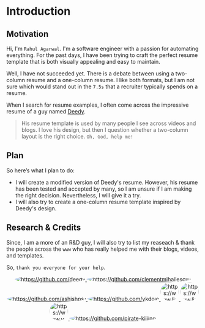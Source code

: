 # Introduction

## Motivation

Hi, I'm `Rahul Agarwal`. I'm a software engineer with a passion for automating everything. For the past days, I have been trying to craft the perfect resume template that is both visually appealing and easy to maintain.

Well, I have not succeeded yet. There is a debate between using a two-column resume and a one-column resume. I like both formats, but I am not sure which would stand out in the `7.5s` that a recruiter typically spends on a resume.

When I search for resume examples, I often come across the impressive resume of a guy named [Deedy](https://github.com/deedy/Deedy-Resume/tree/master).

> His resume template is used by many people I see across videos and blogs. I love his design, but then I question whether a two-column layout is the right choice. `Oh, God, help me!`

## Plan

So here’s what I plan to do:

- I will create a modified version of Deedy's resume. However, his resume has been tested and accepted by many, so I am unsure if I am making the right decision. Nevertheless, I will give it a try.
- I will also try to create a one-column resume template inspired by Deedy's design.

## Research & Credits

Since, I am a more of an R&D guy, I will also try to list my reaseach & thank the people across the `www` who has really helped me with their blogs, videos, and templates.

So, `thank you everyone for your help`.

<p align="center">
    <a href="https://github.com/deedy">
        <img alt="https://github.com/deedy" src="https://avatars.githubusercontent.com/u/1846373?s=48&v=4" style="border-radius:50%" />
    </a>
    <a href="https://github.com/clementmihailescu1">
        <img alt="https://github.com/clementmihailescu1" src="https://avatars.githubusercontent.com/u/20826081?s=48&v=4" style="border-radius:50%" />
    </a>
    <a href="https://github.com/ashishps1">
        <img alt="https://github.com/ashishps1" src="https://avatars.githubusercontent.com/u/8646889?s=48&v=4" style="border-radius:50%" />
    </a>
    <a href="https://github.com/ykdojo">
        <img alt="https://github.com/ykdojo" src="https://avatars.githubusercontent.com/u/1811651?s=48&v=4" style="border-radius:50%" />
    </a>
    <a href="https://www.linkedin.com/in/gabag26/">
        <img alt="https://www.linkedin.com/in/gabag26/" src="https://media.licdn.com/dms/image/v2/C5603AQGo7vmLHtq8Lw/profile-displayphoto-shrink_400_400/profile-displayphoto-shrink_400_400/0/1626677360609?e=1735776000&v=beta&t=2txepxkeU20c47fU-Crf6cw2ASWhUeB8YtzMn2lT1qw" width="48px" style="border-radius:50%" />
    </a>
    <a href="https://www.linkedin.com/in/sarrabounouh/">
        <img alt="https://www.linkedin.com/in/sarrabounouh/" src="https://media.licdn.com/dms/image/v2/D5603AQGtBulJpIRr9Q/profile-displayphoto-shrink_400_400/profile-displayphoto-shrink_400_400/0/1718220572967?e=1735776000&v=beta&t=X4sasjm5JYw6pC-v0AWQToQIzYx3z5h_a5sPTYNTFhQ" width="48px" style="border-radius:50%" />
    </a>
    <a href="https://www.youtube.com/channel/UCYQvAPEWa3ibT0_FcjqYa8g">
        <img alt="https://www.youtube.com/channel/UCYQvAPEWa3ibT0_FcjqYa8g" src="https://yt3.googleusercontent.com/jXW2a9A2I0JZ0EEHThJqLTn975rT_PDAQCGwZuOkdPxnmatc9c4xStKNOa6C4xYHrCZyO2U_aHs=s160-c-k-c0x00ffffff-no-rj" style="border-radius:50%" width="48px" />
    </a>
    <a href="https://github.com/pirate-kiiiing">
        <img alt="https://github.com/pirate-kiiiing" src="https://avatars.githubusercontent.com/u/113069699?s=48&v=4" style="border-radius:50%" />
    </a>
</p>

